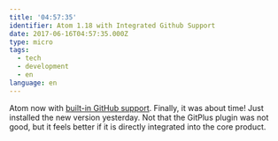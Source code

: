 ```yaml
---
title: '04:57:35'
identifier: Atom 1.18 with Integrated Github Support
date: 2017-06-16T04:57:35.000Z
type: micro
tags:
  - tech
  - development
  - en
language: en
---
```


Atom now with [built-in GitHub support](https://github.atom.io/). Finally, it was about time! Just installed the new version yesterday. Not that the GitPlus plugin was not good, but it feels better if it is directly integrated into the core product.
